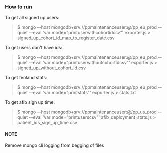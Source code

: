 ### How to run

To get all signed up users:
> $ mongo --host mongodb+srv://ppmaintenanceuser:<password>@<url>/pp_eu_prod --quiet --eval 'var mode="printuserwithcohortidcsv"' exporter.js > signed_up_cohort_id_map_to_register_date.csv

To get users don't have ids:
> $ mongo --host mongodb+srv://ppmaintenanceuser:<password>@<url>/pp_eu_prod --quiet --eval 'var mode="printuserwithoutcohortidcsv"' exporter.js > signed_up_without_cohort_id.csv

To get fenland stats:
> $ mongo --host mongodb+srv://ppmaintenanceuser:<password>@<url>/pp_eu_prod --quiet --eval 'var mode="printstats"' exporter.js > stats.txt

To get afib sign up time:
> $ mongo --host mongodb+srv://ppmaintenanceuser:<password>@<url>/pp_us_prod --quiet --eval 'var mode="printuserscsv"' afib_deployment_stats.js > patient_ids_sign_up_time.csv

#### NOTE
Remove mongo cli logging from begging of files